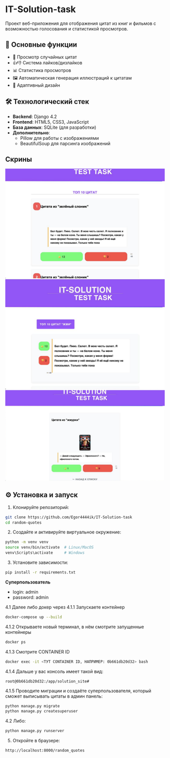 # IT-Solution-task
Проект веб-приложения для отображения цитат из книг и фильмов с возможностью голосования и статистикой просмотров.

## 🚀 Основные функции

- 📜 Просмотр случайных цитат
- 👍👎 Система лайков/дизлайков
- 📊 Статистика просмотров
- 🖼️ Автоматическая генерация иллюстраций к цитатам
- 📱 Адаптивный дизайн

## 🛠 Технологический стек

- **Backend**: Django 4.2
- **Frontend**: HTML5, CSS3, JavaScript
- **База данных**: SQLite (для разработки)
- **Дополнительно**:
  - Pillow для работы с изображениями
  - BeautifulSoup для парсинга изображений
    
## Скрины
![Image alt](https://github.com/Egor4444ik/IT-Solution-task/blob/images/Снимок%20экрана%202025-07-12%20в%2020.53.50.png)
![Image alt](https://github.com/Egor4444ik/IT-Solution-task/blob/images/Снимок%20экрана%202025-07-12%20в%2020.54.13.png)
![Image alt](https://github.com/Egor4444ik/IT-Solution-task/blob/images/Снимок%20экрана%202025-07-12%20в%2020.54.36.png)

## ⚙️ Установка и запуск

1. Клонируйте репозиторий:
```bash
git clone https://github.com/Egor4444ik/IT-Solution-task
cd random-quotes
```
2. Создайте и активируйте виртуальное окружение:
```bash
python -m venv venv
source venv/bin/activate  # Linux/MacOS
venv\Scripts\activate     # Windows
```
3. Установите зависимости:
```bash
pip install -r requirements.txt
```
**Суперпользователь**
  - login: admin
  - password: admin

4.1 Далее либо докер через
4.1.1 Запускаете контейнер
```bash
docker-compose up --build
```
4.1.2 Открываете новый терминал, в нём смотрите запущенные контейнеры
```bash
docker ps
```
4.1.3 Смотрите CONTAINER ID
```bash
docker exec -it <ТУТ CONTAINER ID, НАПРИМЕР: 0b661db20d32> bash
```
4.1.4 Дальше у вас консоль имеет такой вид:
```console
root@0b661db20d32:/app/solution_site#
```
4.1.5 Проводите миграции и создаёте суперпользователя, который сможет выписывать цитаты в админ панель:
```bash
python manage.py migrate
python manage.py createsuperuser
```
4.2 Либо:
```bash
python manage.py runserver
```
5. Откройте в браузере:
```text
http://localhost:8000/random_quotes
```
